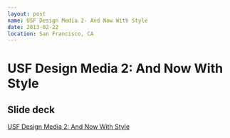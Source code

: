 ```yaml
---
layout: post
name: USF Design Media 2- And Now With Style
date: 2013-02-22
location: San Francisco, CA
---
```


USF Design Media 2: And Now With Style
======================================
Slide deck
----------
[USF Design Media 2: And Now With Style](http://slides.com/averycodes/design-media-lab-2#/)